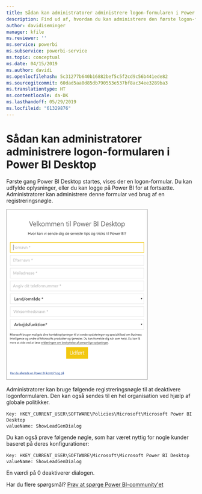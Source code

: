 ```yaml
---
title: Sådan kan administratorer administrere logon-formularen i Power BI Desktop
description: Find ud af, hvordan du kan administrere den første logon-formular, når Power BI Desktop åbnes.
author: davidiseminger
manager: kfile
ms.reviewer: ''
ms.service: powerbi
ms.subservice: powerbi-service
ms.topic: conceptual
ms.date: 04/15/2019
ms.author: davidi
ms.openlocfilehash: 5c31277b640b16882bef5c5f2cd9c56b441ede82
ms.sourcegitcommit: 60dad5aa0d85db790553e537bf8ac34ee3289ba3
ms.translationtype: HT
ms.contentlocale: da-DK
ms.lasthandoff: 05/29/2019
ms.locfileid: "61329876"
---
```

# <a name="how-administrators-can-manage-the-power-bi-desktop-sign-in-form"></a>Sådan kan administratorer administrere logon-formularen i Power BI Desktop
Første gang Power BI Desktop startes, vises der en logon-formular. Du kan udfylde oplysninger, eller du kan logge på Power BI for at fortsætte. Administratorer kan administrere denne formular ved brug af en registreringsnøgle. 

![Formular til første logon til Power BI](media/desktop-admin-sign-in-form/sign-in-form.png)

Administratorer kan bruge følgende registreringsnøgle til at deaktivere logonformularen. Den kan også sendes til en hel organisation ved hjælp af globale politikker.

```
Key: HKEY_CURRENT_USER\SOFTWARE\Policies\Microsoft\Microsoft Power BI Desktop
valueName: ShowLeadGenDialog
```
Du kan også prøve følgende nøgle, som har været nyttig for nogle kunder baseret på deres konfigurationer:

```
Key: HKEY_CURRENT_USER\SOFTWARE\Microsoft\Microsoft Power BI Desktop
valueName: ShowLeadGenDialog
```

En værdi på 0 deaktiverer dialogen.




Har du flere spørgsmål? [Prøv at spørge Power BI-community'et](http://community.powerbi.com/)

